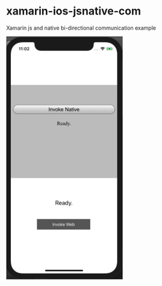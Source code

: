 # xamarin-ios-jsnative-com
Xamarin js and native bi-directional communication example



<img src="sample.png">
